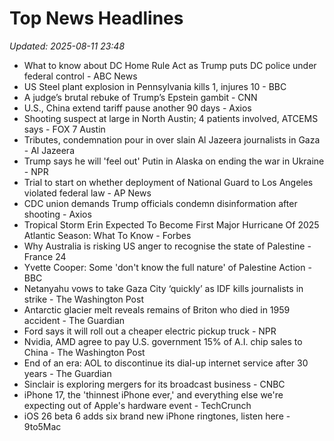 # Top News Headlines

_Updated: 2025-08-11 23:48_

- What to know about DC Home Rule Act as Trump puts DC police under federal control - ABC News
- US Steel plant explosion in Pennsylvania kills 1, injures 10 - BBC
- A judge’s brutal rebuke of Trump’s Epstein gambit - CNN
- U.S., China extend tariff pause another 90 days - Axios
- Shooting suspect at large in North Austin; 4 patients involved, ATCEMS says - FOX 7 Austin
- Tributes, condemnation pour in over slain Al Jazeera journalists in Gaza - Al Jazeera
- Trump says he will 'feel out' Putin in Alaska on ending the war in Ukraine - NPR
- Trial to start on whether deployment of National Guard to Los Angeles violated federal law - AP News
- CDC union demands Trump officials condemn disinformation after shooting - Axios
- Tropical Storm Erin Expected To Become First Major Hurricane Of 2025 Atlantic Season: What To Know - Forbes
- Why Australia is risking US anger to recognise the state of Palestine - France 24
- Yvette Cooper: Some 'don't know the full nature' of Palestine Action - BBC
- Netanyahu vows to take Gaza City ‘quickly’ as IDF kills journalists in strike - The Washington Post
- Antarctic glacier melt reveals remains of Briton who died in 1959 accident - The Guardian
- Ford says it will roll out a cheaper electric pickup truck - NPR
- Nvidia, AMD agree to pay U.S. government 15% of A.I. chip sales to China - The Washington Post
- End of an era: AOL to discontinue its dial-up internet service after 30 years - The Guardian
- Sinclair is exploring mergers for its broadcast business - CNBC
- iPhone 17, the 'thinnest iPhone ever,' and everything else we're expecting out of Apple's hardware event - TechCrunch
- iOS 26 beta 6 adds six brand new iPhone ringtones, listen here - 9to5Mac